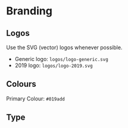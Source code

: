 # Branding

## Logos

Use the SVG (vector) logos whenever possible.

- Generic logo: `logos/logo-generic.svg`
- 2019 logo: `logos/logo-2019.svg`

## Colours

Primary Colour: `#019add`

## Type
